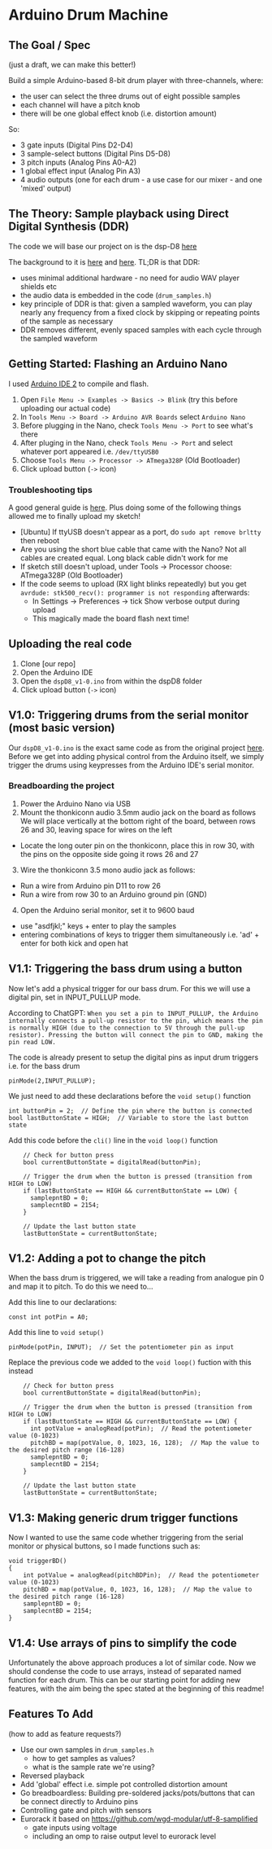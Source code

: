 # Arduino Drum Machine

## The Goal / Spec

(just a draft, we can make this better!)

Build a simple Arduino-based 8-bit drum player with three-channels, where:
- the user can select the three drums out of eight possible samples
- each channel will have a pitch knob
- there will be one global effect knob (i.e. distortion amount) 

So:
- 3 gate inputs (Digital Pins D2-D4)
- 3 sample-select buttons (Digital Pins D5-D8)
- 3 pitch inputs (Analog Pins A0-A2)
- 1 global effect input (Analog Pin A3)
- 4 audio outputs (one for each drum - a use case for our mixer - and one 'mixed' output)

## The Theory: Sample playback using Direct Digital Synthesis (DDR)

The code we will base our project on is the dsp-D8 [here](https://github.com/hexagon5un/jan_ostmans_synths)

The background to it is [here](https://hackaday.com/2016/02/23/a-slew-of-open-source-synthesizers/) and [here](https://hackaday.com/2016/02/12/embed-with-elliot-audio-playback-with-direct-digital-synthesis/). TL;DR is that DDR:

- uses minimal additional hardware - no need for audio WAV player shields etc
- the audio data is embedded in the code (`drum_samples.h`)
- key principle of DDR is that: given a sampled waveform, you can play nearly any frequency from a fixed clock by skipping or repeating points of the sample as necessary
- DDR removes different, evenly spaced samples with each cycle through the sampled waveform

## Getting Started: Flashing an Arduino Nano

I used [Arduino IDE 2](https://docs.arduino.cc/software/ide/) to compile and flash. 
1. Open `File Menu -> Examples -> Basics -> Blink` (try this before uploading our actual code)
2. In `Tools Menu -> Board -> Arduino AVR Boards` select `Arduino Nano`
3. Before plugging in the Nano, check `Tools Menu -> Port` to see what's there
4. After pluging in the Nano, check `Tools Menu -> Port` and select whatever port appeared i.e. `/dev/ttyUSB0`
5. Choose `Tools Menu -> Processor -> ATmega328P` (Old Bootloader)
6. Click upload button (`->` icon)

### Troubleshooting tips

A good general guide is [here](https://www.arduino.cc/en/Guide/ArduinoNano). Plus doing some of the following things allowed me to finally upload my sketch!
- [Ubuntu] If ttyUSB doesn't appear as a port, do `sudo apt remove brltty` then reboot
- Are you using the short blue cable that came with the Nano? Not all cables are created equal. Long black cable didn't work for me
- If sketch still doesn't upload, under Tools -> Processor choose:
ATmega328P (Old Bootloader)
- If the code seems to upload (RX light blinks repeatedly) but you get `avrdude: stk500_recv(): programmer is not responding` afterwards:
	- In Settings -> Preferences -> tick Show verbose output during upload
	- This magically made the board flash next time!

## Uploading the real code

1. Clone [our repo]
2. Open the Arduino IDE
3. Open the `dspD8_v1-0.ino` from within the dspD8 folder
4. Click upload button (`->` icon)

## V1.0: Triggering drums from the serial monitor (most basic version)

Our `dspD8_v1-0.ino` is the exact same code as from the original project [here](https://github.com/hexagon5un/jan_ostmans_synths). Before we get into adding physical control from the Arduino itself, we simply trigger the drums using keypresses from the Arduino IDE's serial monitor.

### Breadboarding the project

1. Power the Arduino Nano via USB
2. Mount the thonkiconn audio 3.5mm audio jack on the board as follows
We will place vertically at the bottom right of the board, between rows 26 and 30, leaving space for wires on the left
- Locate the long outer pin on the thonkiconn, place this in row 30, with the pins on the opposite side going it rows 26 and 27
3. Wire the thonkiconn 3.5 mono audio jack as follows:
- Run a wire from Arduino pin D11 to row 26
- Run a wire from row 30 to an Arduino ground pin (GND)
4. Open the Arduino serial monitor, set it to 9600 baud
- use "asdfjkl;" keys + enter to play the samples
- entering combinations of keys to trigger them simultaneously i.e. 'ad' + enter for both kick and open hat

## V1.1: Triggering the bass drum using a button

Now let's add a physical trigger for our bass drum. For this we will use a digital pin, set in INPUT_PULLUP mode.

According to ChatGPT: `When you set a pin to INPUT_PULLUP, the Arduino internally connects a pull-up resistor to the pin, which means the pin is normally HIGH (due to the connection to 5V through the pull-up resistor). Pressing the button will connect the pin to GND, making the pin read LOW.`

The code is already present to setup the digital pins as input drum triggers i.e. for the bass drum

```
pinMode(2,INPUT_PULLUP);
```

We just need to add these declarations before the `void setup()` function
```
int buttonPin = 2;  // Define the pin where the button is connected
bool lastButtonState = HIGH;  // Variable to store the last button state
```

Add this code before the `cli()` line in the `void loop()` function
```
    // Check for button press
    bool currentButtonState = digitalRead(buttonPin);

    // Trigger the drum when the button is pressed (transition from HIGH to LOW)
    if (lastButtonState == HIGH && currentButtonState == LOW) {
      samplepntBD = 0;
      samplecntBD = 2154;
    }

    // Update the last button state
    lastButtonState = currentButtonState;
```

## V1.2: Adding a pot to change the pitch

When the bass drum is triggered, we will take a reading from analogue pin 0 and map it to pitch. To do this we need to...

Add this line to our declarations:
```
const int potPin = A0;
```

Add this line to `void setup()`
```
pinMode(potPin, INPUT);  // Set the potentiometer pin as input
```

Replace the previous code we added to the `void loop()` fuction with this instead
```
    // Check for button press
    bool currentButtonState = digitalRead(buttonPin);

    // Trigger the drum when the button is pressed (transition from HIGH to LOW)
    if (lastButtonState == HIGH && currentButtonState == LOW) {
      int potValue = analogRead(potPin);  // Read the potentiometer value (0-1023)
      pitchBD = map(potValue, 0, 1023, 16, 128);  // Map the value to the desired pitch range (16-128)
      samplepntBD = 0;
      samplecntBD = 2154;
    }

    // Update the last button state
    lastButtonState = currentButtonState;
```

## V1.3: Making generic drum trigger functions

Now I wanted to use the same code whether triggering from the serial monitor or physical buttons, so I made functions such as:

```
void triggerBD()
{
    int potValue = analogRead(pitchBDPin);  // Read the potentiometer value (0-1023)
    pitchBD = map(potValue, 0, 1023, 16, 128);  // Map the value to the desired pitch range (16-128)
    samplepntBD = 0;
    samplecntBD = 2154;
}
```

## V1.4: Use arrays of pins to simplify the code

Unfortunately the above approach produces a lot of similar code. Now we should condense the code to use arrays, instead of separated named function for each drum. This can be our starting point for adding new features, with the aim being the spec stated at the beginning of this readme!

## Features To Add

(how to add as feature requests?)

- Use our own samples in `drum_samples.h`
	- how to get samples as values?
	- what is the sample rate we're using?
- Reversed playback
- Add 'global' effect i.e. simple pot controlled distortion amount
- Go breadboardless: Building pre-soldered jacks/pots/buttons that can be connect directly to Arduino pins
- Controlling gate and pitch with sensors
- Eurorack it based on https://github.com/wgd-modular/utf-8-samplified
	- gate inputs using voltage
	- including an omp to raise output level to eurorack level